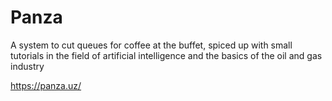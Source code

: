 # Panza

А system to cut queues for coffee at the buffet, spiced up with small tutorials in the field of artificial intelligence and the basics of the oil and gas industry

https://panza.uz/

